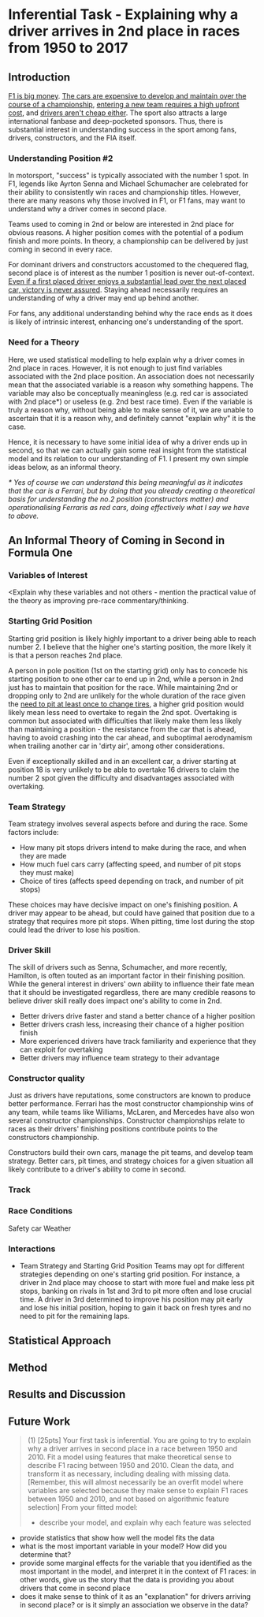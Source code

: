 # Inferential Task - Explaining why a driver arrives in 2nd place in races from 1950 to 2017

## Introduction

[F1 is big money](https://en.wikipedia.org/wiki/Formula_One#Revenue_and_profits). [The cars are expensive to develop and maintain over the course of a championship](https://www.quora.com/How-much-does-a-F1-car-cost-1), [entering a new team requires a high upfront cost](https://en.wikipedia.org/wiki/Formula_One), and [drivers aren't cheap either](https://www.autosport.com/f1/news/148862/why-the-top-f1-drivers-are-so-highly-paid). The sport also attracts a large international fanbase and deep-pocketed sponsors. Thus, there is substantial interest in understanding success in the sport among fans, drivers, constructors, and the FIA itself.

### Understanding Position #2

In motorsport, "success" is typically associated with the number 1 spot. In F1,
legends like Ayrton Senna and Michael Schumacher are celebrated for their
ability to consistently win races and championship titles. However, there are
many reasons why those involved in F1, or F1 fans, may want to understand why a
driver comes in second place.

Teams used to coming in 2nd or below are interested in 2nd place for obvious
reasons. A higher position comes with the potential of a podium finish and more
points. In theory, a championship can be delivered by just coming in second in
every race.

For dominant drivers and constructors accustomed to the chequered flag, second place is of interest as the number 1 position is never out-of-context. [Even if a first placed driver enjoys a substantial lead over the next placed car, victory is never assured](http://atlasf1.autosport.com/98/mon/wells.html). Staying ahead necessarily requires an understanding of why a driver may end up behind another.

For fans, any additional understanding behind why the race ends as it does is likely of intrinsic interest, enhancing one's understanding of the sport.

### Need for a Theory
Here, we used statistical modelling to help explain why a driver comes in 2nd place in races. However, it is not enough to just find variables associated with the 2nd place position. An association does not necessarily mean that the associated variable is a reason why something happens. The variable may also be conceptually meaningless (e.g. red car is associated with 2nd place*) or useless (e.g. 2nd best race time). Even if the variable is truly a reason why, without being able to make sense of it, we are unable to ascertain that it is a reason why, and definitely cannot "explain why" it is the case.

Hence, it is necessary to have some initial idea of why a driver ends up in second, so that we can actually gain some real insight from the statistical model and its relation to our understanding of F1. I present my own simple ideas below, as an informal theory.

_\* Yes of course we can understand this being meaningful as it indicates that the car is a Ferrari, but by doing that you already creating a theoretical  basis for understanding the no.2 position (constructors matter) and operationalising Ferraris as red cars, doing effectively what I say we have to above._

## An Informal Theory of Coming in Second in Formula One

### Variables of Interest
<Explain why these variables and not others - mention the practical value of the theory as improving pre-race commentary/thinking.

### Starting Grid Position
Starting grid position is likely highly important to a driver being able to
reach number 2. I believe that the higher one's starting position, the more likely it is that a person reaches 2nd place.

A person in pole position (1st on the starting grid) only has to concede his starting position to one other car to end up in 2nd, while a person in 2nd just has to maintain that position for the race. While maintaining 2nd or dropping only to 2nd are unlikely for the whole duration of the race given the [need to pit at least once to change tires](https://en.wikipedia.org/wiki/Formula_One#Race), a higher grid position would likely mean less need to overtake to regain the 2nd spot. Overtaking is common but associated with difficulties that likely make them less likely than maintaining a position - the resistance from the car that is ahead, having to avoid crashing into the car ahead, and suboptimal aerodynamism when trailing another car in 'dirty air', among other considerations.

Even if exceptionally skilled and in an excellent car, a driver starting at position 18 is very unlikely to be able to overtake 16 drivers to claim the number 2 spot given the difficulty and disadvantages associated with overtaking.

### Team Strategy
Team strategy involves several aspects before and during the race. Some factors include:
* How many pit stops drivers intend to make during the race, and when they are made
* How much fuel cars carry (affecting speed, and number of pit stops they must make)
* Choice of tires (affects speed depending on track, and number of pit stops)

These choices may have decisive impact on one's finishing position. A driver may appear to be ahead, but could have gained that position due to a strategy that requires more pit stops. When pitting, time lost during the stop could lead the driver to lose his position.

### Driver Skill
The skill of drivers such as Senna, Schumacher, and more recently, Hamilton, is often touted as an important factor in their finishing position. While the general interest in drivers' own ability to influence their fate mean that it should be investigated regardless, there are many credible reasons to believe driver skill really does impact one's ability to come in 2nd.

* Better drivers drive faster and stand a better chance of a higher position
* Better drivers crash less, increasing their chance of a higher position finish
* More experienced drivers have track familiarity and experience that they can exploit for overtaking
* Better drivers may influence team strategy to their advantage

### Constructor quality
Just as drivers have reputations, some constructors are known to produce better performance. Ferrari has the most constructor championship wins of any team, while teams like Williams, McLaren, and Mercedes have also won several constructor championships. Constructor championships relate to races as their drivers' finishing positions contribute points to the constructors championship.

Constructors build their own cars, manage the pit teams, and develop team strategy. Better cars, pit times, and strategy choices for a given situation all likely contribute to a driver's ability to come in second.

### Track


### Race Conditions
Safety car
Weather

### Interactions
* Team Strategy and Starting Grid Position
Teams may opt for different strategies depending on one's starting grid position. For instance, a driver in 2nd place may choose to start with more fuel and make less pit stops, banking on rivals in 1st and 3rd to pit more often and lose crucial time. A driver in 3rd determined to improve his position may pit early and lose his initial position, hoping to gain it back on fresh tyres and no need to pit for the remaining laps.

## Statistical Approach

## Method

## Results and Discussion

## Future Work


>(1) [25pts] Your first task is inferential. You are going to try to explain why a driver arrives in second place in a race between 1950 and 2010. Fit a model using features that make theoretical sense to describe F1 racing between 1950 and 2010. Clean the data, and transform it as necessary, including dealing with missing data. [Remember, this will almost necessarily be an overfit model where variables are selected because they make sense to explain F1 races between 1950 and 2010, and not based on algorithmic feature selection]
From your fitted model:
>- describe your model, and explain why each feature was selected
- provide statistics that show how well the model fits the data
- what is the most important variable in your model? How did you determine that?
- provide some marginal effects for the variable that you identified as the most important in the model, and interpret it in the context of F1 races: in other words, give us the story that the data is providing you about drivers that come in second place
- does it make sense to think of it as an "explanation" for drivers arriving in second place? or is it simply an association we observe in the data?
